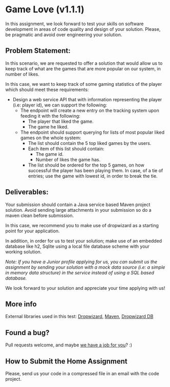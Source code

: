 
# Game Love (v1.1.1)


In this assignment, we look forward to test your skills on software development in areas of code quality and design of your solution. Please, be pragmatic and avoid over engineering your solution.

## Problem Statement:

In this scenario, we are requested to offer a solution that would allow us to keep track of what are the games that are more popular on our system, in number of likes. 

In this case, we want to keep track of some gaming statistics of the player which should meet these requirements:

* Design a web service API that with information representing the player (i.e: player id), we can support the following:
  * The endpoint will create a new entry on the tracking system upon feeding it with the following:
    * The player that liked the game.
    * The game he liked.
  * The endpoint should support querying for lists of most popular liked games on the whole system:
    * The list should contain the 5 top liked games by the users.
    * Each item of this list should contain:
        * The game id.
        * Number of likes the game has.
    * The list should be ordered for the top 5 games, on how successful the player has been playing them. In case, of a tie of entries; use the game with lowest id, in order to break the tie.

## Deliverables:

Your submission should contain a Java service based Maven project solution. Avoid sending large attachments in your submission so do a maven clean before submission.

In this case, we recommend you to make use of dropwizard as a starting point for your application. 

In addition, in order for us to test your solution; make use of an embedded database like h2, Sqlite using a local file database scheme with your working solution.

*Note: If you have a Junior profile applying for us, you can submit us the assignment by sending your solution 
with a mock data source (i.e: a simple in memory data structure) in the service instead of using a SQL based database.*

We look forward to your solution and appreciate your time applying with us!

## More info

External libraries used in this test: [Dropwizard](https://dropwizard.github.io/dropwizard/getting-started.html), 
[Maven](https://maven.apache.org/guides/getting-started/maven-in-five-minutes.html),
[Dropwizard DB](http://www.dropwizard.io/0.9.1/docs/manual/index.html)

## Found a bug?

Pull requests welcome, and maybe [we have a job for you](http://jobs.comeon.com/)? :)

## How to Submit the Home Assignment
Please, send us your code in a compressed file in an email with the code project.
